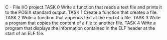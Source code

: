 C - File I/O project 
TASK 0
Write a function that reads a text file and prints it to the POSIX standard output.
TASK 1
Create a function that creates a file.
TASK 2
Write a function that appends text at the end of a file.
TASK 3
Write a program that copies the content of a file to another file.
TASK 4
Write a program that displays the information contained in the ELF header at the start of an ELF file.
